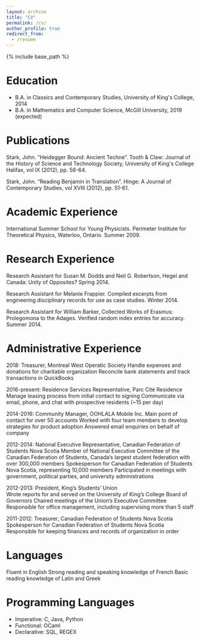 ```yaml
---
layout: archive
title: "CV"
permalink: /cv/
author_profile: true
redirect_from:
  - /resume
---
```


{% include base_path %}

Education
======
* B.A. in Classics and Contemporary Studies, University of King's College, 2014
* B.A. in Mathematics and Computer Science, McGill University, 2019 (expected)
   
Publications
======

Stark, John. “Heidegger Bound: Ancient Techne”. Tooth & Claw: Journal of the History of Science and Technology Society, University of King's College Halifax, vol IX (2012), pp. 58-64.

Stark, John. “Reading Benjamin in Translation”. Hinge: A Journal of Contemporary Studies, vol XVIII (2012), pp. 51-61. 

Academic Experience
======

International Summer School for Young Physicists. Perimeter Institute for Theoretical Physics, Waterloo, Ontario. Summer 2009.

Research Experience
======

Research Assistant for Susan M. Dodds and Neil G. Robertson, Hegel and Canada: Unity of Opposites? Spring 2014.

Research Assistant for Melanie Frappier. Compiled excerpts from engineering disciplinary records for use as case studies. Winter 2014.

Research Assistant for William Barker, Collected Works of Erasmus: Prolegomona to the Adages. Verified random index entries for accuracy. Summer 2014.

Administrative Experience
======

2018: Treasurer, Montreal West Operatic Society
 Handle expenses and donations for charitable organization
 Reconcile bank statements and track transactions in QuickBooks

2016-present: Residence Services Representative, Parc Cité Residence
 Manage leasing process from initial contact to signing
 Communicate via email, phone, and chat with prospective residents (~15 per day)

2014-2016: Community Manager, OOHLALA Mobile Inc.
 Main point of contact for over 50 accounts
 Worked with four team members to develop strategies for product adoption
 Answered email enquiries on behalf of company

2012-2014: National Executive Representative, Canadian Federation of Students Nova Scotia
 Member of National Executive Committee of the Canadian Federation of Students, Canada’s largest student federation with over     300,000 members
 Spokesperson for Canadian Federation of Students Nova Scotia, representing 10,000 members
 Participated in meetings with government, political parties, and university administrations

2012-2013: President, King’s Students’ Union         
 Wrote reports for and served on the University of King’s College Board of Governors
 Chaired meetings of the Union’s Executive Committee
 Responsible for office management, including supervising more than 5 staff

2011-2012: Treasurer, Canadian Federation of Students Nova Scotia
 Spokesperson for Canadian Federation of Students Nova Scotia
 Responsible for keeping finances and records of organization in order

Languages
======

Fluent in English
Strong reading and speaking knowledge of French
Basic reading knowledge of Latin and Greek

Programming Languages
======
* Imperative: C, Java, Python
* Functional: OCaml
* Declarative: SQL, REGEX
  

